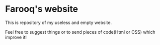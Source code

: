 # Farooq's website

This is repository of my useless and empty website.

Feel free to suggest things or to send pieces of code(Html or CSS) which improve it!
